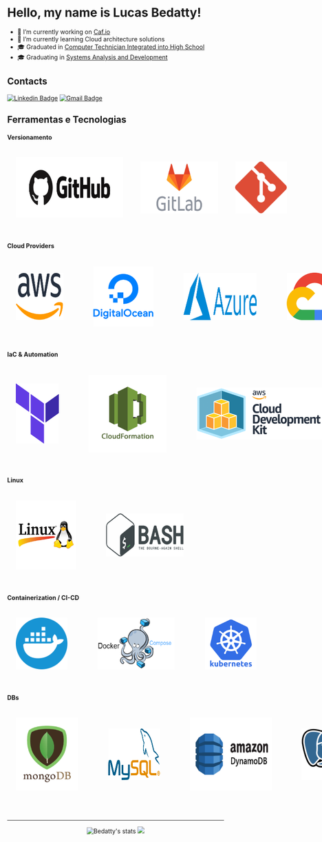 <html>

# Hello, my name is Lucas Bedatty! 

- 🔭 I’m currently working on <a href="https://www.caf.io/">Caf.io</a>
- 🌱 I’m currently learning Cloud architecture solutions
- 🎓 Graduated in <a href="http://www.ifsul.edu.br/">Computer Technician Integrated into High School</a>
- 🎓 Graduating in <a href="https://www.unopar.com.br/">Systems Analysis and Development</a>

## Contacts
[![Linkedin Badge](https://img.shields.io/badge/-Lucas%20Bedatty-3000cc?style=flat-square&logo=Linkedin&logoColor=white&link=https://www.linkedin.com/in/lucas-c-bedatty-a0477a204/)](https://www.linkedin.com/in/lucas-c-bedatty-a0477a204/)
[![Gmail Badge](https://img.shields.io/badge/-lucasc.bedatty@gmail.com-3000cc?style=flat-square&logo=Gmail&logoColor=white&link=mailto:lucasc.bedatty@gmail.com)](mailto:lucasc.bedatty@gmail.com)

## Ferramentas e Tecnologias
#### Versionamento
<div style="display: flex; justify-content: flex-start; align-items: center; gap: 40px; padding: 20px;">
    <img src="assets/github.png" width="250" height="140" alt="GitHub"/>
    <img src="assets/Gitlab.png" width="180" height="120" alt="GitLab"/>
    <img src="assets/git.png" width="120" height="120" alt="Git"/>
</div>
<br>

#### Cloud Providers
<div style="display: flex; justify-content: flex-start; align-items: center; gap: 70px; padding: 20px;">
    <img src="assets/aws.png" width="110" height="110" alt="AWS"/>
    <img src="assets/DigitalOcean.png" width="140" height="140" alt="DigitalOcean"/>
    <img src="assets/MicrosoftAzure.png" width="170" height="110" alt="Azure"/>
    <img src="assets/google-cloud.png" width="130" height="110" alt="GCP"/>
</div>
<br>

#### IaC & Automation
<div style="display: flex; justify-content: flex-start; align-items: center; gap: 70px; padding: 20px;">
    <img src="assets/terraform.png" width="100" height="140" alt="Terraform"/>
    <img src="assets/cloudformation.png" width="180" height="180" alt="CloudFormation"/>
    <img src="assets/cdk.png" width="300" height="120" alt="CDK"/>
</div>
<br>

#### Linux
<div style="display: flex; justify-content: flex-start; align-items: center; gap: 70px; padding: 20px;">    
    <img src="assets/linux.png" width="140" height="160" alt="Linux"/>
    <img src="assets/bash.png" width="180" height="100" alt="Bash"/>
</div>
<br>

#### Containerization / CI-CD
<div style="display: flex; justify-content: flex-start; align-items: center; gap: 70px; padding: 20px;">
    <img src="assets/docker.png" width="120" height="120" alt="Docker"/>
    <img src="assets/docker-compose.png" width="180" height="120" alt="Docker Compose"/>
    <img src="assets/k8s.png" width="120" height="120" alt="Kubernetes"/>
</div>
<br>

#### DBs
<div style="display: flex; justify-content: flex-start; align-items: center; gap: 70px; padding: 20px;">
    <img src="assets/mongodb.png" width="160" height="170" alt="MongoDB"/>
    <img src="assets/Mysql.png" width="120" height="120" alt="MySQL"/>
    <img src="assets/dynamo.png" width="190" height="170" alt="DynamoDB"/>
    <img src="assets/Postgresql.png" width="120" height="120" alt="Postgres"/>
</div>
<br>
<br>
<hr />
<p align="center">
    <span>
        <img src="https://github-readme-stats.vercel.app/api?username=bedatty&show_icons=true&theme=dark" alt="Bedatty's stats" height=170 />
        <img src="https://github-readme-stats.vercel.app/api/top-langs/?username=bedatty&layout=compact&theme=dark" height="170">
    </span>
</p>

</html>
